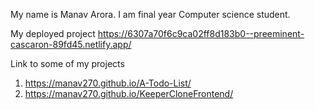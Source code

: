 

<!---
Manav270/Manav270 is a ✨ special ✨ repository because its `README.md` (this file) appears on your GitHub profile.
You can click the Preview link to take a look at your changes.
--->
My name is Manav Arora. I am final year Computer science student.

My deployed project
https://6307a70f6c9ca02ff8d183b0--preeminent-cascaron-89fd45.netlify.app/

Link to some of my projects

1. https://manav270.github.io/A-Todo-List/
2. https://manav270.github.io/KeeperCloneFrontend/

